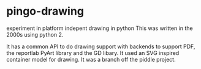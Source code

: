 # pingo-drawing
experiment in platform indepent drawing in python
This was written in the 2000s using python 2.

It has a common API to do drawing support with backends to support PDF, the reportlab PyArt library
and the GD libary. It used an SVG inspired container model for drawing. It was a branch off the piddle project.
